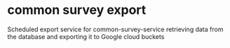 # common survey export

Scheduled export service for common-survey-service retrieving data
from the database and exporting it to Google cloud buckets
